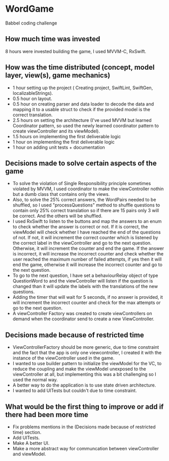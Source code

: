 # WordGame
Babbel coding challenge

## How much time was invested

8 hours were invested building the game, I used MVVM-C, RxSwift.

## How was the time distributed (concept, model layer, view(s), game mechanics)

- 1 hour setting up the project ( Creating project, SwiftLint, SwiftGen, localizableStrings).
- 0.5 hour on layout.
- 0.5 hour on creating parser and data loader to decode the data and mapping it to a usable struct to check if the provided model is the correct translation.
- 2.5 hours on setting the architecture (I've used MVVM but learned Coordinator pattern, so used the newly learned coordinator pattern to create viewController and its viewModel).
- 1.5 hours on implementing the first deliverable logic
- 1 hour on implementing the first deliverable logic
- 1 hour on adding unit tests + documentation


## Decisions made to solve certain aspects of the game
  
- To solve the violation of Single Responsibility principle sometimes violated by MVVM, I used coordinator to make the viewController nothin but a dumb class that contains only the views.
- Also, to solve the 25% correct answers, the WordPairs needed to be shuffled, so I used "processQuestions" method to shuffle questions to contain only 25% correct translation so if there are 15 pairs only 3 will be correct.
And the others will be shuffled.
- I used RxSwift to listen to the buttons and map the answers to an enum to check whether the answer is correct or not. If it is correct, the viewModel will check whether I have reached the end of the questions of not. If not, it will increment the correct counter which is listened by the correct label in the viewController and go to the next question. Otherwise, it will increment the counter and end the game.
If the answer is incorrect, it will increase the incorrect counter and check whether the user reached the maximum number of failed attempts, if yes then it will end the game, otherwise it will increase the incorrect counter and go to the next question.
- To go to the next question, I have set a behaviourRelay object of type QuestionWord to and the viewController will listen if the question is changed than it will update the labels with the translations of the new questions.
- Adding the timer that will wait for 5 seconds, if no answer is provided, it will increment the incorrect counter and check for the max attempts or go to the next question.
- A viewController Factory was created to create viewControllers on demand when the coordinator send to create a new ViewController.

## Decisions made because of restricted time

- ViewControllerFactory should be more generic, due to time constraint and the fact that the app is only one viewcontroller, I created it with the instance of the viewController used in the game.
- I wanted to use builder pattern to initialize the viewModel for the VC, to reduce the coupling and make the viewModel unexposed to the viewController at all, but implementing this was a bit challenging so I used the normal way.
- A better way to do the application is to use state driven architecture.
- I wanted to add UITests but couldn't due to time constraint.

## What would be the first thing to improve or add if there had been more time

- Fix problems mentions in the (Decisions made because of restricted time) section.
- Add UITests.
- Make A better UI.
- Make a more abstract way for communcation between viewController and viewModel.
